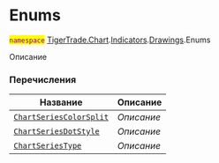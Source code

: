 
# Enums

<mark style="color:purple;">`namespace`</mark> [TigerTrade.Chart](../../../TigerTrade.Chart.md).[Indicators](../../../TigerTrade.Chart/Indicators.md).[Drawings](../../../TigerTrade.Chart/Indicators/Drawings.md).Enums

Описание


### Перечисления
| Название | Описание |
| --- | --- |
| [`ChartSeriesColorSplit`](./Enums/ChartSeriesColorSplit.cs.md) | *Описание* |
| [`ChartSeriesDotStyle`](./Enums/ChartSeriesDotStyle.cs.md) | *Описание* |
| [`ChartSeriesType`](./Enums/ChartSeriesType.cs.md) | *Описание* |

